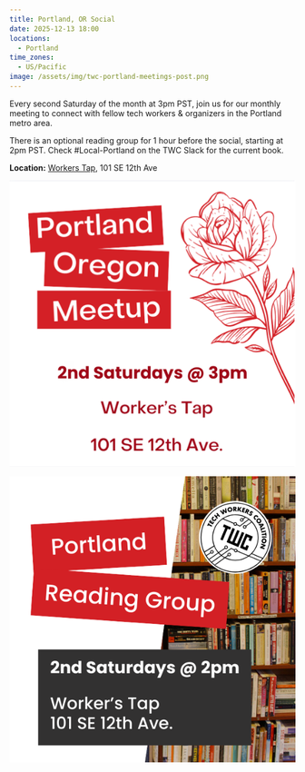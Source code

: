 ```yaml
---
title: Portland, OR Social
date: 2025-12-13 18:00
locations:
  - Portland
time_zones:
  - US/Pacific
image: /assets/img/twc-portland-meetings-post.png
---
```

Every second Saturday of the month at 3pm PST, join us for our monthly meeting to connect with fellow tech workers & organizers in the Portland metro area. 

There is an optional reading group for 1 hour before the social, starting at 2pm PST. Check #Local-Portland on the TWC Slack for the current book.

**Location:** [Workers Tap](https://www.google.com/maps/place/Workers+Tap+%26+Cafe/@45.52207,-122.6564184,17z/data=!3m1!4b1!4m6!3m5!1s0x5495a133a31dd3d1:0xca7a71a5302e50c5!8m2!3d45.5220663!4d-122.6538435!16s%2Fg%2F11sffcp3sn?entry=ttu&g_ep=EgoyMDI0MTEwNS4wIKXMDSoASAFQAw%3D%3D), 101 SE 12th Ave

![Marketing image for Portland TWC meetup with a red rose illustration and red text that says: "2nd Saturdays at 3pm, Worker's Tap, 101 SE 12th Ave." ](/assets/img/twc-portland-meetings-post.png)

![Marketing image for Portland, Oregon USA reading group with an image of shelves of books](/assets/img/pdx-reading-group.png)
